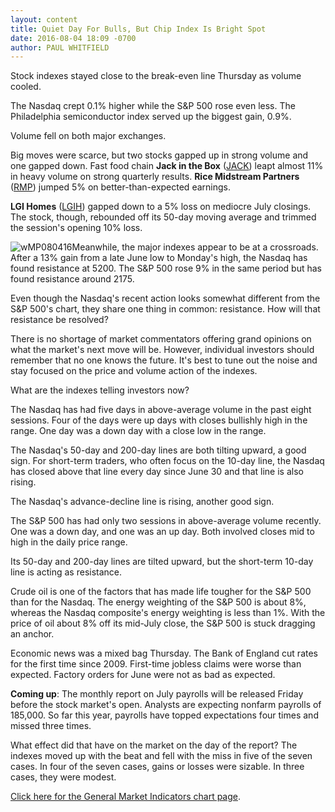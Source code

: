 ```yaml
---
layout: content
title: Quiet Day For Bulls, But Chip Index Is Bright Spot
date: 2016-08-04 18:09 -0700
author: PAUL WHITFIELD
---
```






Stock indexes stayed close to the break-even line Thursday as volume cooled.


The Nasdaq crept 0.1% higher while the S&P 500 rose even less. The Philadelphia semiconductor index served up the biggest gain, 0.9%.


Volume fell on both major exchanges.


Big moves were scarce, but two stocks gapped up in strong volume and one gapped down. Fast food chain **Jack in the Box** ([JACK](https://research.investors.com/quote.aspx?symbol=JACK)) leapt almost 11% in heavy volume on strong quarterly results. **Rice Midstream Partners** ([RMP](https://research.investors.com/quote.aspx?symbol=RMP)) jumped 5% on better-than-expected earnings.


**LGI Homes** ([LGIH](https://research.investors.com/quote.aspx?symbol=LGIH)) gapped down to a 5% loss on mediocre July closings. The stock, though, rebounded off its 50-day moving average and trimmed the session's opening 10% loss.


![wMP080416](https://www.investors.com/wp-content/uploads/2016/08/wMP080416-148x300.jpg)Meanwhile, the major indexes appear to be at a crossroads. After a 13% gain from a late June low to Monday's high, the Nasdaq has found resistance at 5200. The S&P 500 rose 9% in the same period but has found resistance around 2175.


Even though the Nasdaq's recent action looks somewhat different from the S&P 500's chart, they share one thing in common: resistance. How will that resistance be resolved?


There is no shortage of market commentators offering grand opinions on what the market's next move will be. However, individual investors should remember that no one knows the future. It's best to tune out the noise and stay focused on the price and volume action of the indexes.


What are the indexes telling investors now?


The Nasdaq has had five days in above-average volume in the past eight sessions. Four of the days were up days with closes bullishly high in the range. One day was a down day with a close low in the range.


The Nasdaq's 50-day and 200-day lines are both tilting upward, a good sign. For short-term traders, who often focus on the 10-day line, the Nasdaq has closed above that line every day since June 30 and that line is also rising.


The Nasdaq's advance-decline line is rising, another good sign.


The S&P 500 has had only two sessions in above-average volume recently. One was a down day, and one was an up day. Both involved closes mid to high in the daily price range.


Its 50-day and 200-day lines are tilted upward, but the short-term 10-day line is acting as resistance.


Crude oil is one of the factors that has made life tougher for the S&P 500 than for the Nasdaq. The energy weighting of the S&P 500 is about 8%, whereas the Nasdaq composite's energy weighting is less than 1%. With the price of oil about 8% off its mid-July close, the S&P 500 is stuck dragging an anchor.


Economic news was a mixed bag Thursday. The Bank of England cut rates for the first time since 2009. First-time jobless claims were worse than expected. Factory orders for June were not as bad as expected.


**Coming up**: The monthly report on July payrolls will be released Friday before the stock market's open. Analysts are expecting nonfarm payrolls of 185,000. So far this year, payrolls have topped expectations four times and missed three times.


What effect did that have on the market on the day of the report? The indexes moved up with the beat and fell with the miss in five of the seven cases. In four of the seven cases, gains or losses were sizable. In three cases, they were modest.


[Click here for the General Market Indicators chart page](https://www.investors.com/wp-content/uploads/2016/08/IBD0408153127GMI.pdf).




